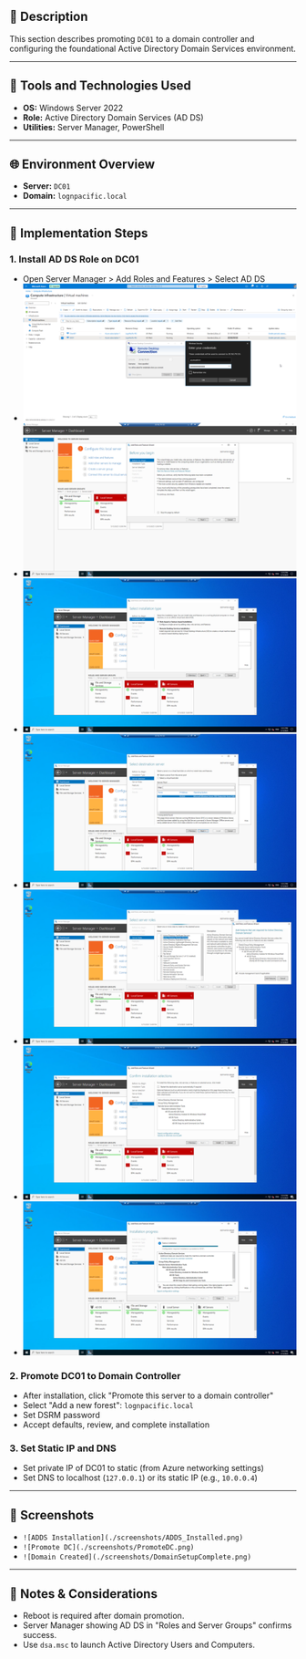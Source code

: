 ## 📘 Description
This section describes promoting `DC01` to a domain controller and configuring the foundational Active Directory Domain Services environment.

---

## 🧰 Tools and Technologies Used
- **OS:** Windows Server 2022
- **Role:** Active Directory Domain Services (AD DS)
- **Utilities:** Server Manager, PowerShell

---

## 🌐 Environment Overview
- **Server:** `DC01`
- **Domain:** `lognpacific.local`

---

## 🚀 Implementation Steps
### 1. Install AD DS Role on DC01
- Open Server Manager > Add Roles and Features > Select AD DS
- ![ADDS Installation](./screenshots/02-domain-controller/active-directory/Step-01.png)
- ![ADDS Installation](./screenshots/02-domain-controller/active-directory/Step-02.png)
- ![ADDS Installation](./screenshots/02-domain-controller/active-directory/Step-03.png)
- ![ADDS Installation](./screenshots/02-domain-controller/active-directory/Step-04.png)
- ![ADDS Installation](./screenshots/02-domain-controller/active-directory/Step-05.png)
- ![ADDS Installation](./screenshots/02-domain-controller/active-directory/Step-06.png)
- ![ADDS Installation](./screenshots/02-domain-controller/active-directory/Step-07.png)


### 2. Promote DC01 to Domain Controller
- After installation, click "Promote this server to a domain controller"
- Select "Add a new forest": `lognpacific.local`
- Set DSRM password
- Accept defaults, review, and complete installation


### 3. Set Static IP and DNS
- Set private IP of DC01 to static (from Azure networking settings)
- Set DNS to localhost (`127.0.0.1`) or its static IP (e.g., `10.0.0.4`)

---

## 📸 Screenshots
- `![ADDS Installation](./screenshots/ADDS_Installed.png)`
- `![Promote DC](./screenshots/PromoteDC.png)`
- `![Domain Created](./screenshots/DomainSetupComplete.png)`

---

## 📌 Notes & Considerations
- Reboot is required after domain promotion.
- Server Manager showing AD DS in "Roles and Server Groups" confirms success.
- Use `dsa.msc` to launch Active Directory Users and Computers.